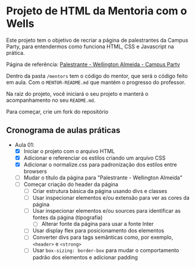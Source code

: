 # Projeto de HTML da Mentoria com o Wells

Este projeto tem o objetivo de recriar a página de palestrantes da Campus Party, para entendermos como funciona HTML, CSS e Javascript na prática.

Página de referência: [Palestrante - Wellington Almeida - Campus Party](https://app.4.events/palestrante-wellington-almeida-4937-c18443)

Dentro da pasta `/mentors` tem o código do mentor, que será o código feito em aula. Com o `MENTOR-README.md` que mantém o progresso do professor.

Na raiz do projeto, você iniciará o seu projeto e manterá o acompanhamento no seu `README.md`.

Para começar, crie um fork do repositório

## Cronograma de aulas práticas

- Aula 01:
  - [x] Iniciar o projeto com o arquivo HTML
  - [x] Adicionar e referenciar os estilos criando um arquivo CSS
  - [x] Adicionar o normalize.css para padronização dos estilos entre browsers
  - [ ] Mudar o título da página para "Palestrante - Wellington Almeida"
  - [ ] Começar criação do header da página
    - [ ] Criar estrutura básica da página usando divs e classes
    - [ ] Usar inspecionar elementos e/ou extensão para ver as cores da página
    - [ ] Usar inspecionar elementos e/ou sources para identificar as fontes da página (tipografia)
      - [ ] Alterar fonte da página para usar a fonte Inter
    - [ ] Usar display flex para posicionamento dos elementos
    - [ ] Converter divs para tags semânticas como, por exemplo, `<header>` e `<strong>`
    - [ ] Usar `box-sizing: border-box` para mudar o comportamento padrão dos elementos e adicionar padding
